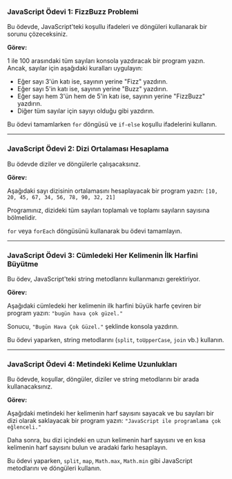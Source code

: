 
### JavaScript Ödevi 1: FizzBuzz Problemi



Bu ödevde, JavaScript'teki koşullu ifadeleri ve döngüleri kullanarak bir sorunu çözeceksiniz.

**Görev:**

1 ile 100 arasındaki tüm sayıları konsola yazdıracak bir program yazın. Ancak, sayılar için aşağıdaki kuralları uygulayın:

- Eğer sayı 3'ün katı ise, sayının yerine "Fizz" yazdırın.
- Eğer sayı 5'in katı ise, sayının yerine "Buzz" yazdırın.
- Eğer sayı hem 3'ün hem de 5'in katı ise, sayının yerine "FizzBuzz" yazdırın.
- Diğer tüm sayılar için sayıyı olduğu gibi yazdırın.

Bu ödevi tamamlarken `for` döngüsü ve `if-else` koşullu ifadelerini kullanın.

---

### JavaScript Ödevi 2: Dizi Ortalaması Hesaplama



Bu ödevde diziler ve döngülerle çalışacaksınız.

**Görev:**

Aşağıdaki sayı dizisinin ortalamasını hesaplayacak bir program yazın: `[10, 20, 45, 67, 34, 56, 78, 90, 32, 21]`

Programınız, dizideki tüm sayıları toplamalı ve toplamı sayıların sayısına bölmelidir.

`for` veya `forEach` döngüsünü kullanarak bu ödevi tamamlayın.

---

### JavaScript Ödevi 3: Cümledeki Her Kelimenin İlk Harfini Büyütme



Bu ödev, JavaScript'teki string metodlarını kullanmanızı gerektiriyor.

**Görev:**

Aşağıdaki cümledeki her kelimenin ilk harfini büyük harfe çeviren bir program yazın: `"bugün hava çok güzel."`

Sonucu, `"Bugün Hava Çok Güzel."` şeklinde konsola yazdırın.

Bu ödevi yaparken, string metodlarını (`split`, `toUpperCase`, `join` vb.) kullanın.

---

### JavaScript Ödevi 4: Metindeki Kelime Uzunlukları


Bu ödevde, koşullar, döngüler, diziler ve string metodlarını bir arada kullanacaksınız.

**Görev:**

Aşağıdaki metindeki her kelimenin harf sayısını sayacak ve bu sayıları bir dizi olarak saklayacak bir program yazın: `"JavaScript ile programlama çok eğlenceli."`

Daha sonra, bu dizi içindeki en uzun kelimenin harf sayısını ve en kısa kelimenin harf sayısını bulun ve aradaki farkı hesaplayın.

Bu ödevi yaparken, `split`, `map`, `Math.max`, `Math.min` gibi JavaScript metodlarını ve döngüleri kullanın.

